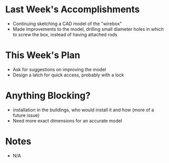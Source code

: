 Last Week's Accomplishments
===========================
* Continuing sketching a CAD model of the "wirebox"
* Made improvements to the model, drilling small diameter holes in which to screw the box, instead of having attached rods

This Week's Plan
================
* Ask for suggestions on improving the model
* Design a latch for quick access, probably with a lock

Anything Blocking?
==================
* installation in the buildings, who would install it and how (more of a future issue)
* Need more exact dimensions for an accurate model

Notes
=====
* N/A